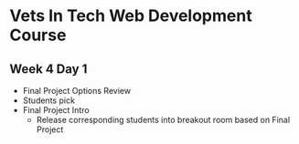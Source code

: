 # Vets In Tech Web Development Course

## Week 4 Day 1

- Final Project Options Review
- Students pick 
- Final Project Intro
    * Release corresponding students into breakout room based on Final Project 
